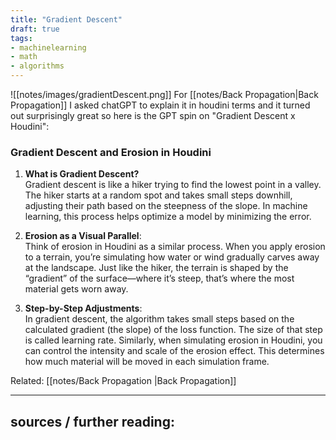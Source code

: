 ```yaml
---
title: "Gradient Descent"
draft: true
tags:
- machinelearning
- math
- algorithms
---
```


![[notes/images/gradientDescent.png]]
For [[notes/Back Propagation|Back Propagation]] I asked chatGPT to explain it in houdini terms and it turned out surprisingly great so here is the GPT spin on "Gradient Descent x Houdini":

### Gradient Descent and Erosion in Houdini

1. **What is Gradient Descent?**  
    Gradient descent is like a hiker trying to find the lowest point in a valley. The hiker starts at a random spot and takes small steps downhill, adjusting their path based on the steepness of the slope. In machine learning, this process helps optimize a model by minimizing the error.
    
2. **Erosion as a Visual Parallel**:  
    Think of erosion in Houdini as a similar process. When you apply erosion to a terrain, you’re simulating how water or wind gradually carves away at the landscape. Just like the hiker, the terrain is shaped by the “gradient” of the surface—where it’s steep, that’s where the most material gets worn away.
    
3. **Step-by-Step Adjustments**:  
    In gradient descent, the algorithm takes small steps based on the calculated gradient (the slope) of the loss function. The size of that step is called learning rate. Similarly, when simulating erosion  in Houdini, you can control the intensity and scale of the erosion effect. This determines how much material will be moved in each simulation frame.


Related: [[notes/Back Propagation |Back Propagation]]

---

sources / further reading:
- 